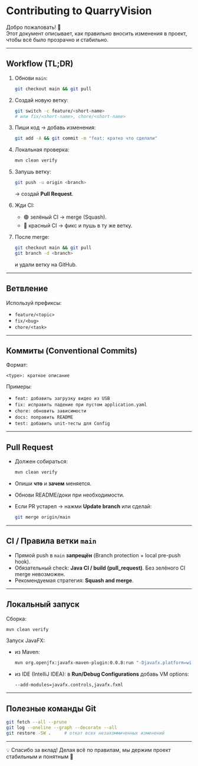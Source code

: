 # Contributing to QuarryVision

Добро пожаловать! 🎉  
Этот документ описывает, как правильно вносить изменения в проект, чтобы всё было прозрачно и стабильно.

---

## Workflow (TL;DR)

1. Обнови `main`:
   ```sh
   git checkout main && git pull


2. Создай новую ветку:

   ```sh
   git switch -c feature/<short-name>
   # или fix/<short-name>, chore/<short-name>
   ```

3. Пиши код → добавь изменения:

   ```sh
   git add -A && git commit -m "feat: кратко что сделали"
   ```

4. Локальная проверка:

   ```sh
   mvn clean verify
   ```

5. Запушь ветку:

   ```sh
   git push -u origin <branch>
   ```

   → создай **Pull Request**.

6. Жди CI:

   * 🟢 зелёный CI → merge (Squash).
   * 🔴 красный CI → фикс и пушь в ту же ветку.

7. После merge:

   ```sh
   git checkout main && git pull
   git branch -d <branch>
   ```

   и удали ветку на GitHub.

---

## Ветвление

Используй префиксы:

* `feature/<topic>`
* `fix/<bug>`
* `chore/<task>`

---

## Коммиты (Conventional Commits)

Формат:

```
<type>: краткое описание
```

Примеры:

* `feat: добавить загрузку видео из USB`
* `fix: исправить падение при пустом application.yaml`
* `chore: обновить зависимости`
* `docs: поправить README`
* `test: добавить unit-тесты для Config`

---

## Pull Request

* Должен собираться:

  ```sh
  mvn clean verify
  ```
* Опиши **что** и **зачем** меняется.
* Обнови README/доки при необходимости.
* Если PR устарел → нажми **Update branch** или сделай:

  ```sh
  git merge origin/main
  ```

---

## CI / Правила ветки `main`

* Прямой push в `main` **запрещён**
  (Branch protection + local pre-push hook).
* Обязательный check: **Java CI / build (pull\_request)**.
  Без зелёного CI merge невозможен.
* Рекомендуемая стратегия: **Squash and merge**.

---

## Локальный запуск

Сборка:

```sh
mvn clean verify
```

Запуск JavaFX:

* из Maven:

  ```sh
  mvn org.openjfx:javafx-maven-plugin:0.0.8:run "-Djavafx.platform=win"
  ```
* из IDE (IntelliJ IDEA):
  в **Run/Debug Configurations** добавь VM options:

  ```
  --add-modules=javafx.controls,javafx.fxml
  ```

---

## Полезные команды Git

```sh
git fetch --all --prune
git log --oneline --graph --decorate --all
git restore -SW .     # откат всех незакоммиченных изменений
```

---

💡 Спасибо за вклад! Делая всё по правилам, мы держим проект стабильным и понятным 🙌


